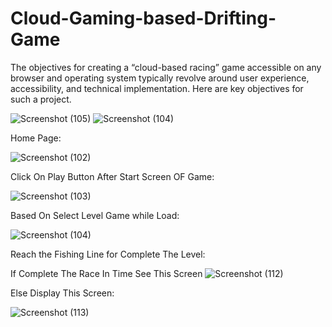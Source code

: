 

# Cloud-Gaming-based-Drifting-Game
The objectives for creating a “cloud-based racing” game accessible on any browser and operating system typically revolve around user experience, accessibility, and technical implementation. Here are key objectives for such a project.

![Screenshot (105)](https://github.com/user-attachments/assets/080fe429-5e23-4796-92de-0909db76406e)
![Screenshot (104)](https://github.com/user-attachments/assets/257bfb70-d0a6-4865-bf11-0b8a79219ca3)

Home Page:

![Screenshot (102)](https://github.com/user-attachments/assets/9390523f-02bd-47fb-b2b4-e4a5ea58292f)


Click On Play Button After Start Screen OF Game:



![Screenshot (103)](https://github.com/user-attachments/assets/30ed338c-ec10-4277-a15f-e8919ab7388e)





Based On Select Level Game while Load:

![Screenshot (104)](https://github.com/user-attachments/assets/600c1dcc-0c92-4d9b-b5fe-9754d93046b3)

Reach the Fishing Line for Complete The Level:

 If Complete The Race In Time See This Screen
![Screenshot (112)](https://github.com/user-attachments/assets/fb89937f-9336-4658-aa54-ca5e2865452e)

Else Display This Screen:

![Screenshot (113)](https://github.com/user-attachments/assets/8a5dc43e-6f16-498c-a462-3b6c0ef41944)
